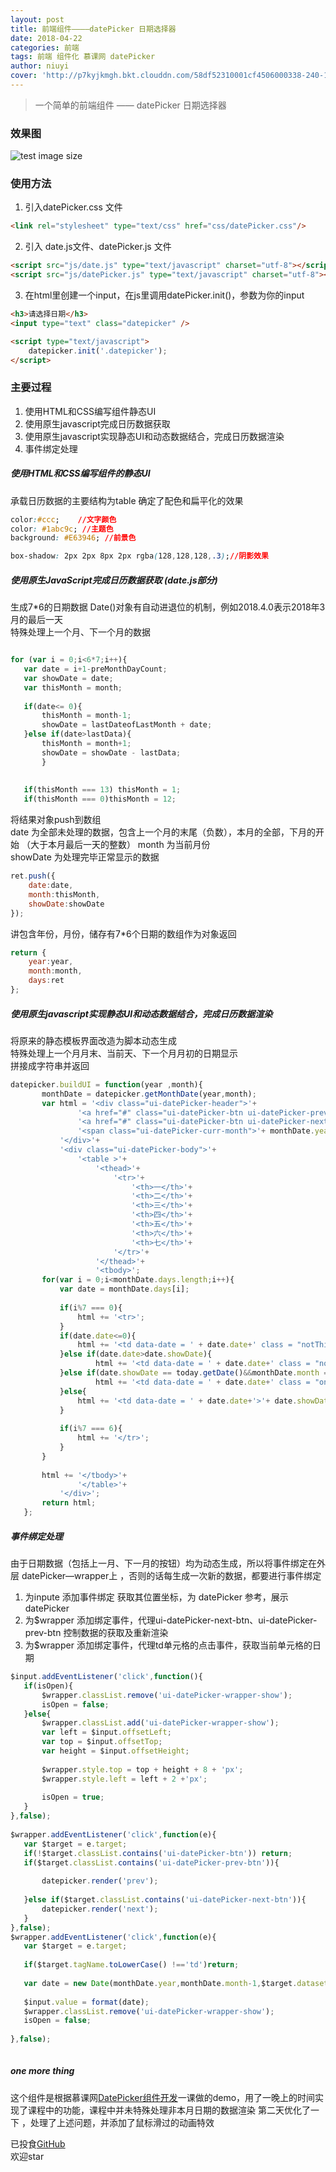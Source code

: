 ```yaml
---
layout: post
title: 前端组件————datePicker 日期选择器
date: 2018-04-22
categories: 前端
tags: 前端 组件化 慕课网 datePicker 
author: niuyi  
cover: 'http://p7kyjkmgh.bkt.clouddn.com/58df52310001cf4506000338-240-135.jpg'
---  
```



> 一个简单的前端组件 —— datePicker 日期选择器   
 
  
    


### 效果图 


![test image size](http://p7kyjkmgh.bkt.clouddn.com/xiaoguo.gif)  

### 使用方法  
1. 引入datePicker.css 文件  
```html
<link rel="stylesheet" type="text/css" href="css/datePicker.css"/>
```  
2. 引入 date.js文件、datePicker.js 文件  
```html
<script src="js/date.js" type="text/javascript" charset="utf-8"></script>  
<script src="js/datePicker.js" type="text/javascript" charset="utf-8"></script>
```  
3. 在html里创建一个input，在js里调用datePicker.init()，参数为你的input
```html
<h3>请选择日期</h3>
<input type="text" class="datepicker" />
```  
```html
<script type="text/javascript">
	datepicker.init('.datepicker');
</script>
```  

### 主要过程 
1. 使用HTML和CSS编写组件静态UI
2. 使用原生javascript完成日历数据获取
3. 使用原生javascript实现静态UI和动态数据结合，完成日历数据渲染
4. 事件绑定处理

##### 使用HTML和CSS编写组件的静态UI
 承载日历数据的主要结构为table
 确定了配色和扁平化的效果
 ```css
color:#ccc;    //文字颜色
color: #1abc9c; //主题色
background: #E63946; //前景色

box-shadow: 2px 2px 8px 2px rgba(128,128,128,.3);//阴影效果
 ```  
 ##### 使用原生JavaScript完成日历数据获取  (date.js部分)
生成7*6的日期数据
Date()对象有自动进退位的机制，例如2018.4.0表示2018年3月的最后一天  
特殊处理上一个月、下一个月的数据
 ```javascript
 
for (var i = 0;i<6*7;i++){
	var date = i+1-preMonthDayCount;
	var showDate = date;
	var thisMonth = month;
			
    if(date<= 0){
		thisMonth = month-1;
		showDate = lastDateofLastMonth + date;
	}else if(date>lastData){
		thisMonth = month+1;
		showDate = showDate - lastData;
		}
			
			
	if(thisMonth === 13) thisMonth = 1;
	if(thisMonth === 0)thisMonth = 12;

 ```  
将结果对象push到数组  
date 为全部未处理的数据，包含上一个月的末尾（负数），本月的全部，下月的开始 （大于本月最后一天的整数） 
month 为当前月份  
showDate 为处理完毕正常显示的数据
```javascript
ret.push({
	date:date,
	month:thisMonth,
	showDate:showDate
});		
```  
讲包含年份，月份，储存有7*6个日期的数组作为对象返回
```javascript
return {
	year:year,
	month:month,
	days:ret
};
```

 ##### 使用原生javascript实现静态UI和动态数据结合，完成日历数据渲染    
 将原来的静态模板界面改造为脚本动态生成  
 特殊处理上一个月月末、当前天、下一个月月初的日期显示  
 拼接成字符串并返回  

 ```javascript
 datepicker.buildUI = function(year ,month){
		monthDate = datepicker.getMonthDate(year,month);
		var html = '<div class="ui-datePicker-header">'+
				'<a href="#" class="ui-datePicker-btn ui-datePicker-prev-btn">&lt;</a>'+
				'<a href="#" class="ui-datePicker-btn ui-datePicker-next-btn">&gt;</a>'+
				'<span class="ui-datePicker-curr-month">'+ monthDate.year+'-'+monthDate.month + '</span>'+
			'</div>'+
			'<div class="ui-datePicker-body">'+
				'<table >'+
					'<thead>'+
						'<tr>'+
							'<th>一</th>'+
							'<th>二</th>'+
							'<th>三</th>'+
							'<th>四</th>'+
							'<th>五</th>'+
							'<th>六</th>'+
							'<th>七</th>'+
						'</tr>'+
					'</thead>'+
					'<tbody>';	
		for(var i = 0;i<monthDate.days.length;i++){
			var date = monthDate.days[i];
						
			if(i%7 === 0){
				html += '<tr>';
			}
			if(date.date<=0){
				html += '<td data-date = ' + date.date+' class = "notThisMonth">'+ date.showDate +'</td>'
			}else if(date.date>date.showDate){
					html += '<td data-date = ' + date.date+' class = "notThisMonth">'+ date.showDate +'</td>'
			}else if(date.showDate == today.getDate()&&monthDate.month == today.getMonth()+1&&monthDate.year == today.getFullYear()){
					html += '<td data-date = ' + date.date+' class = "on">'+ date.showDate +'</td>'
			}else{
				html += '<td data-date = ' + date.date+'>'+ date.showDate +'</td>'
			}
						
			if(i%7 === 6){
			    html += '</tr>';
			}					
		}
							
		html += '</tbody>'+
				'</table>'+
			'</div>';
		return html;
	};

 ```  
 ##### 事件绑定处理    
 由于日期数据（包括上一月、下一月的按钮）均为动态生成，所以将事件绑定在外层 datePicker—wrapper上 ，否则的话每生成一次新的数据，都要进行事件绑定  

 1. 为inpute 添加事件绑定 获取其位置坐标，为 datePicker 参考，展示datePicker  
 2. 为$wrapper 添加绑定事件，代理ui-datePicker-next-btn、ui-datePicker-prev-btn 控制数据的获取及重新渲染  
 3. 为$wrapper 添加绑定事件，代理td单元格的点击事件，获取当前单元格的日期  



 ```javascript
 $input.addEventListener('click',function(){
	if(isOpen){
		$wrapper.classList.remove('ui-datePicker-wrapper-show');
		isOpen = false;
	}else{
		$wrapper.classList.add('ui-datePicker-wrapper-show');
		var left = $input.offsetLeft;
		var top = $input.offsetTop;
		var height = $input.offsetHeight;
		
		$wrapper.style.top = top + height + 8 + 'px';
		$wrapper.style.left = left + 2 +'px';
		
		isOpen = true;
	}
},false);
		
$wrapper.addEventListener('click',function(e){
	var $target = e.target;
	if(!$target.classList.contains('ui-datePicker-btn')) return;
	if($target.classList.contains('ui-datePicker-prev-btn')){
		
		datepicker.render('prev');
		
	}else if($target.classList.contains('ui-datePicker-next-btn')){
		datepicker.render('next');
	}
},false);
$wrapper.addEventListener('click',function(e){
	var $target = e.target;
	
	if($target.tagName.toLowerCase() !=='td')return;
	
	var date = new Date(monthDate.year,monthDate.month-1,$target.dataset.date);
	
	$input.value = format(date);
	$wrapper.classList.remove('ui-datePicker-wrapper-show');
	isOpen = false;
		
},false);
		
 ```  

 ##### one more thing   
 这个组件是根据慕课网[DatePicker组件开发](https://www.imooc.com/learn/820)一课做的demo，用了一晚上的时间实现了课程中的功能，课程中并未特殊处理非本月日期的数据渲染
 第二天优化了一下 ，处理了上述问题，并添加了鼠标滑过的动画特效  

 已投食[GitHub](https://github.com/niuyi1017/imooc/tree/master/DataPicker)  
 欢迎star

